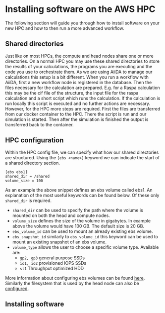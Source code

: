 # Installing software on the AWS HPC
The following section will guide you through how to install software on your new HPC and how to then run a more advanced workflow. 

## Shared directories
Just like on most HPCs, the compute and head nodes share one or more directories. On a normal HPC you may use these shared directories to store the results of your calculations, the programs you are executing and the code you use to orchestrate them. As we are using AiiDA to manage our calculations this setup is a bit different. When you run a workflow with AiiDA, first a new workflow node is registered in the database. Then the files necessary for the calculation are prepared. E.g. for a Raspa calculation this may be the cif file of the structure, the input file for the raspa calculation and a short script which runs the calculation. If the calculation is run locally this script is executed and no further actions are necessary. However, for the HPC more steps are required. First the files are transferred from our docker container to the HPC. There the script is run and our simulation is started. Then after the simulation is finished the output is transferred back to the container. 

## HPC configuration

Within the HPC config file, we can specify what how our shared directories are structured. Using the `[ebs <name>]` keyword we can indicate the start of a shared directory section.

```
[ebs ebs1]
shared_dir = /shared
volume_size = 100
```

As an example the above snippet defines an ebs volume called ebs1. An explanation of the most useful keywords can be found below. Of these only `shared_dir` is required.

- `shared_dir` can be used to specify the path where the volume is mounted on both the head and compute nodes.
- `volume_size` defines the size of the volume in gigabytes. In example above the volume would have 100 GB. The default size is 20 GB.
- `ebs_volume_id` can be used to mount an already existing ebs volume. 
- `ebs_snapshot_id` similarly to `ebs_volume_id` this keyword can be used to mount an existing snapshot of an ebs volume.
- `volume_type` allows the user to choose a specific volume type. Available are:  
  - `gp2, gp3` general purpose SSDs
  - `io1, io2` provisioned IOPS SSDs
  - `st1` Throughput optimized HDD

More information about configuring ebs volumes can be found [here](https://docs.aws.amazon.com/parallelcluster/latest/ug/ebs-section.html). Similarly the filesystem that is used by the head node can also be [configured](https://docs.aws.amazon.com/parallelcluster/latest/ug/efs-section.html). 

## Installing software
